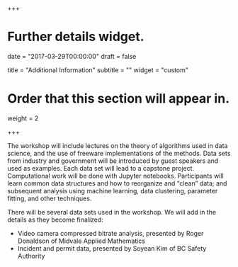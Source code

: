 +++
# Further details widget.

date = "2017-03-29T00:00:00"
draft = false

title = "Additional Information"
subtitle = ""
widget = "custom"

# Order that this section will appear in.
weight = 2
 
+++

<!-- The 2017 Workshop in Data Science is aimed at graduate students in the Institute of Applied Mathematics at UBC, and students at SFU with similar interests, who have strong mathematical skills but little or no experience with "data science". The workshop is designed to give this type of student some experience that will be helpful in their research (if it involves large data sets) and in their career options after graduation.  -->

The workshop will include lectures on the theory of algorithms used in data science, and the use of freeware implementations of the methods. Data sets from industry and government will be introduced by guest speakers and used as examples. Each data set will lead to a capstone project. Computational work will be done with Jupyter notebooks. Participants will learn common data structures and how to reorganize and “clean” data; and subsequent analysis using machine learning, data clustering, parameter fitting, and other techniques. 

There will be several data sets used in the workshop. We will add in the
details as they become finalized:

* Video camera compressed bitrate analysis, presented by Roger Donaldson of
Midvale Applied Mathematics
* Incident and permit data, presented by Soyean Kim of BC Safety Authority

